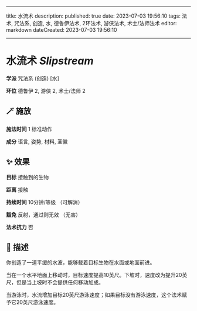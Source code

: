 
---
title: 水流术
description: 
published: true
date: 2023-07-03 19:56:10
tags: 法术, 咒法系, 创造, 水, 德鲁伊法术, 2环法术, 游侠法术, 术士/法师法术
editor: markdown
dateCreated: 2023-07-03 19:56:10

---

# **水流术** *Slipstream*

**学派** 咒法系 (创造) \[水\] 

**环位** 德鲁伊 2, 游侠 2, 术士/法师 2

## 🪄 施放

**施法时间** 1 标准动作

**成分** 语言, 姿势, 材料, 圣徽

## ✨ 效果 

**目标** 接触到的生物 

**距离** 接触  

**持续时间** 10分钟/等级 （可解消） 

**豁免** 反射，通过则无效 （无害）

**法术抗力** 否

## 📖 描述

你创造了一道平缓的水波，能够载着目标生物在水面或地面前进。

当在一个水平地面上移动时，目标速度提高10英尺。下坡时，速度改为提升20英尺，但是当上坡时不会提供任何移动加成。

当游泳时，水流增加目标20英尺游泳速度；如果目标没有游泳速度，这个法术赋予它20英尺游泳速度。
    
